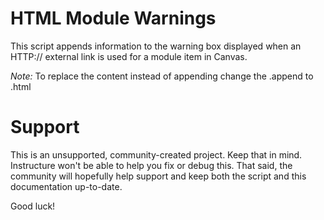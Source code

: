 HTML Module Warnings
======

This script appends information to the warning box displayed when an HTTP:// external link is used for a module item in Canvas.

*Note:* To replace the content instead of appending change the .append to .html


Support
======

This is an unsupported, community-created project. Keep that in mind.
Instructure won't be able to help you fix or debug this. That said, the
community will hopefully help support and keep both the script and this
documentation up-to-date.

Good luck!
